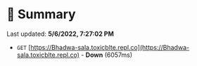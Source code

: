# 📖 Summary
Last updated: **5/6/2022, 7:27:02 PM**

- `GET` [https://Bhadwa-sala.toxicblte.repl.co](https://Bhadwa-sala.toxicblte.repl.co) - **Down** (6057ms)
